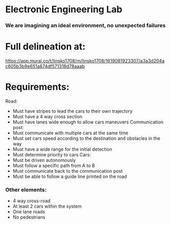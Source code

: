 # Electronic Engineering Lab
### We are imagining an ideal environment, no unexpected failures

# Full delineation at:
https://app.mural.co/t/linsko1708/m/linsko1708/1619081923307/a3a3d204ac605b3b9e651a874df571318d78aaab

# Requirements:
Road:
  - Must have stripes to lead the cars to their own trajectory
  - Must have a 4 way cross section
  - Must have lanes wide enough to allow cars maneuvers
Communication post:
  - Must communicate with multiple cars at the same time
  - Must set cars speed according to the destination and obstacles in the way
  - Must have a wide range for the initial detection
  - Must determine priority to cars 
Cars:
  - Must be driven autonomously
  - Must follow a specific path from A to B
  - Must communicate back to the communication post
  - Must be able to follow a guide line printed on the road


### Other elements:
- 4 way cross-road
- At least 2 cars within the system
- One lane roads
- No pedestrians
